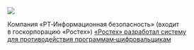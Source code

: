 <!--2025-02-13 13:35:24-->
<div class="yb">
  <div class="rss smaller1 habr"><img src="https://habrastorage.org/getpro/habr/upload_files/5d7/852/89e/5d785289e4b21d5e11865bfade7a9c47.png" /><p>Компания «РТ‑Информационная безопасность» (входит в&nbsp;госкорпорацию «Ростех») <a href="https://rostec.ru/media/news/reshenie-rostekha-zashchitit-kriticheski-vazhnye-predpriyatiya-ot-opasnykh-programm-shifrovalshchiko/#end" rel="noopener noreferrer... <br><a class="light" href="https://habr.com/ru/news/882262/?utm_source=habrahabr&utm_medium=rss&utm_campaign=882262">«Ростех» разработал систему для противодействия программам‑шифровальщикам</a></div>
</div>
